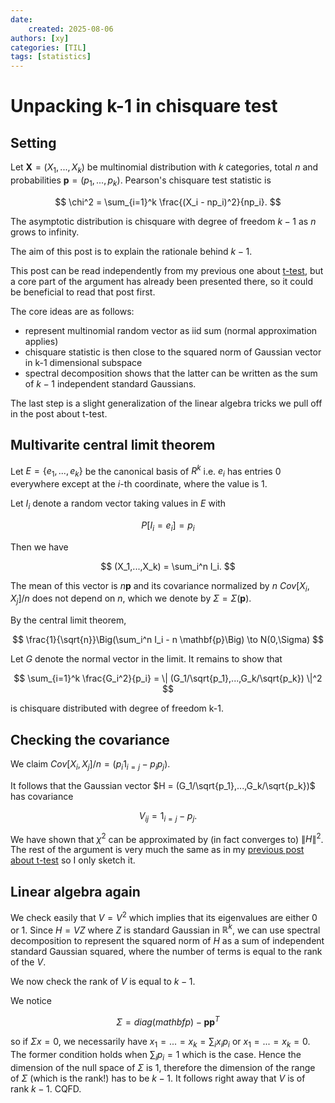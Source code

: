 ```yaml
---
date: 
    created: 2025-08-06
authors: [xy]
categories: [TIL]
tags: [statistics]
---
```


# Unpacking k-1 in chisquare test 

## Setting 

Let $\mathbf{X}=(X_1,...,X_k)$ be multinomial distribution with $k$ categories, total $n$ and probabilities $\mathbf{p}=(p_1,...,p_k)$. Pearson's chisquare test statistic is 

$$
\chi^2 = \sum_{i=1}^k \frac{(X_i - np_i)^2}{np_i}.
$$

The asymptotic distribution is chisquare with degree of freedom $k-1$ as $n$ grows to infinity. 

The aim of this post is to explain the rationale behind $k-1$. 

This post can be read independently from my previous one about [t-test](2025-07-23-ttest.md), but a core part of the argument has already been presented there, so it could be beneficial to read that post first. 

The core ideas are as follows:

- represent multinomial random vector as iid sum (normal approximation applies)
- chisquare statistic is then close to the squared norm of Gaussian vector in k-1 dimensional subspace 
- spectral decomposition shows that the latter can be written as the sum of $k-1$ independent standard Gaussians.

The last step is a slight generalization of the linear algebra tricks we pull off in the post about t-test.  

## Multivarite central limit theorem

Let $E=\{e_1,...,e_k\}$ be the canonical basis of $R^k$ i.e. $e_i$ has entries 0 everywhere except at the $i$-th coordinate, where the value is 1. 

Let $I_i$ denote a random vector taking values in $E$ with 

$$
P[I_i = e_i] = p_i 
$$

Then we have 

$$
(X_1,...,X_k) = \sum_i^n I_i. 
$$

The mean of this vector is $n\mathbf{p}$ and its covariance normalized by $n$
$Cov[X_i,X_j]/n$ does not depend on $n$, which we denote by $\Sigma = \Sigma(\mathbf{p})$. 


By the central limit theorem, 

$$
\frac{1}{\sqrt{n}}\Big(\sum_i^n I_i - n \mathbf{p}\Big) \to N(0,\Sigma)
$$


Let $G$ denote the normal vector in the limit. It remains to show that 

$$
\sum_{i=1}^k \frac{G_i^2}{p_i} = \| (G_1/\sqrt{p_1},...,G_k/\sqrt{p_k}) \|^2
$$

is chisquare distributed with degree of freedom k-1. 


## Checking the covariance

We claim 
 $Cov[X_i,X_j]/n = (p_i 1_{i=j} - p_i p_j)$.


It follows that the Gaussian vector $H = (G_1/\sqrt{p_1},...,G_k/\sqrt{p_k})$
has covariance 

$$
V_{ij} = 1_{i=j} - p_j.
$$

We have shown that $\chi^2$ can be approximated by (in fact converges to) $\|H\|^2$. The rest of the argument is very much the same as in my [previous post about t-test](2025-07-23-ttest.md) so I only sketch it. 


## Linear algebra again

We check easily that $V=V^2$ which implies that its eigenvalues are either 0 or 1. Since $H= V Z$ where $Z$ is standard Gaussian in $\mathbb{R}^k$, we can use spectral decomposition to represent the squared norm of $H$ as a sum of independent standard Gaussian squared, where the number of terms is equal to the rank of the $V$. 

We now check the rank of $V$ is equal to $k-1$. 

We notice

$$
\Sigma = diag(mathbf{p}) - \mathbf{p} \mathbf{p}^T 
$$

so if $\Sigma x = 0$, we necessarily have $x_1=...=x_k= \sum_{i}x_i p_i$ or $x_1=...=x_k=0$. The former condition holds when $\sum_i p_i=1$ which is the case. Hence the dimension of the null space of $\Sigma$ is 1, therefore the dimension of the range of $\Sigma$ (which is the rank!) has to be $k-1$. It follows right away that $V$ is of rank $k-1$. CQFD. 